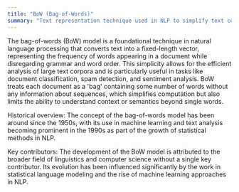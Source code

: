 ```yaml
---
title: "BoW (Bag-of-Words)"
summary: "Text representation technique used in NLP to simplify text content by treating it as an unordered set of words."
---
```

The bag-of-words (BoW) model is a foundational technique in natural language processing that converts text into a fixed-length vector, representing the frequency of words appearing in a document while disregarding grammar and word order. This simplicity allows for the efficient analysis of large text corpora and is particularly useful in tasks like document classification, spam detection, and sentiment analysis. BoW treats each document as a 'bag' containing some number of words without any information about sequences, which simplifies computation but also limits the ability to understand context or semantics beyond single words.

Historical overview: The concept of the bag-of-words model has been around since the 1950s, with its use in machine learning and text analysis becoming prominent in the 1990s as part of the growth of statistical methods in NLP.

Key contributors: The development of the BoW model is attributed to the broader field of linguistics and computer science without a single key contributor. Its evolution has been influenced significantly by the work in statistical language modeling and the rise of machine learning approaches in NLP.

